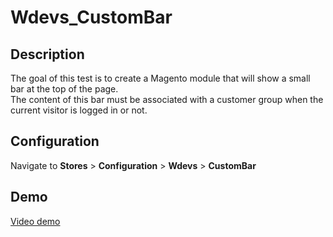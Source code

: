 # Wdevs_CustomBar
## Description
The goal of this test is to create a Magento module that will show a small bar at the top of the page. <br />
The content of this bar must be associated with a customer group when the current visitor is logged in or not.
## Configuration
Navigate to **Stores** > **Configuration** > **Wdevs** > **CustomBar**
## Demo
[Video demo](https://drive.google.com/file/d/1pu_gtyWqO3HPBPGUU3D1c97Hkx-rgTwQ/view?usp=sharing)
